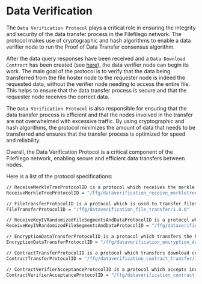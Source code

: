 # Data Verification

The `Data Verification Protocol` plays a critical role in ensuring the integrity and security of the data transfer process in the Filefilego network. The protocol makes use of cryptographic and hash algorithms to enable a data verifier node to run the Proof of Data Transfer consensus algorithm.

After the data query responses have been received and a `Data Download Contract` has been created (see [here](./data_contract.md)), the data verifier node can begin its work. The main goal of the protocol is to verify that the data being transferred from the file hoster node to the requester node is indeed the requested data, without the verifier node needing to access the entire file. This helps to ensure that the data transfer process is secure and that the requester node receives the correct data.

The `Data Verification Protocol` is also responsible for ensuring that the data transfer process is efficient and that the nodes involved in the transfer are not overwhelmed with excessive traffic. By using cryptographic and hash algorithms, the protocol minimizes the amount of data that needs to be transferred and ensures that the transfer process is optimized for speed and reliability.

Overall, the Data Verification Protocol is a critical component of the Filefilego network, enabling secure and efficient data transfers between nodes.

Here is a list of the protocol specifications:


```bash
// ReceiveMerkleTreeProtocolID is a protocol which receives the merkle tree nodes.
ReceiveMerkleTreeProtocolID = "/ffg/dataverification_receive_merkletree/1.0.0"

// FileTransferProtocolID is a protocol which is used to transfer files from file hoster to downloader node.
FileTransferProtocolID = "/ffg/dataverification_file_transfer/1.0.0"

// ReceiveKeyIVRandomizedFileSegmentsAndDataProtocolID is a protocol which receives the encryotion data and the raw unencrypted file segments to verifier.
ReceiveKeyIVRandomizedFileSegmentsAndDataProtocolID = "/ffg/dataverification_receive_keyivrandomsegments_data/1.0.0"

// EncryptionDataTransferProtocolID is a protocol which transfers the key data from verifier to file requester.
EncryptionDataTransferProtocolID = "/ffg/dataverification_encryption_data_transfer/1.0.0"

// ContractTransferProtocolID is a protocol which transfers download contracts between nodes.
ContractTransferProtocolID = "/ffg/dataverification_contract_transfer/1.0.0"

// ContractVerifierAcceptanceProtocolID is a protocol which accepts incoming download contracts and seal them by verifier.
ContractVerifierAcceptanceProtocolID = "/ffg/dataverification_contract_accept/1.0.0"
```